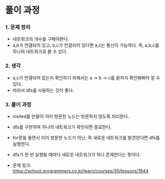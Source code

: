 # 풀이 과정
### 1. 문제 정리
- 네트워크의 개수를 구해야한다.
- a,b가 연결되어 있고, b,c가 연결되어 있다면 a,c는 통신이 가능하다. 즉, a,b,c를 하나의 네트워크로 볼 수 있다.

### 2. 생각
- a,c가 연결되어 있는지 확인하기 위해서는 a -> b -> c를 끝까지 확인해봐야 알 수 있다.
- 따라서 dfs를 사용하는 것이 좋다.

### 3. 풀이 과정
- visited를 만들어 이미 방문한 노드는 방문하지 않도록 처리한다.
- dfs를 구현하여 하나의 네트워크가 확인되면 종료한다.
- for문을 돌면서 이미 방문한 노드가 아닌, 즉 새로운 네트워크를 발견한다면 dfs를 실행한다.
- dfs가 한 번 실행될 때마다 새로운 네트워크가 하나 존재한다는 뜻이다.

- 문제 링크: https://school.programmers.co.kr/learn/courses/30/lessons/1844